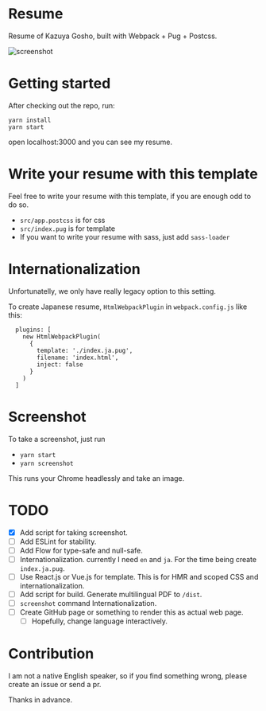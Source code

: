 # Resume

Resume of Kazuya Gosho, built with Webpack + Pug + Postcss.

![screenshot](https://github.com/acro5piano/resume/raw/master/screenshot.png)

# Getting started

After checking out the repo, run:

```
yarn install
yarn start
```

open localhost:3000 and you can see my resume.

# Write your resume with this template

Feel free to write your resume with this template, if you are enough odd to do so.

- `src/app.postcss` is for css
- `src/index.pug` is for template
- If you want to write your resume with sass, just add `sass-loader`

# Internationalization

Unfortunatelly, we only have really legacy option to this setting.

To create Japanese resume, `HtmlWebpackPlugin` in `webpack.config.js` like this:

```
  plugins: [
    new HtmlWebpackPlugin(
      {
        template: './index.ja.pug',
        filename: 'index.html',
        inject: false
      }
    )
  ]
```

# Screenshot

To take a screenshot, just run

- `yarn start`
- `yarn screenshot`

This runs your Chrome headlessly and take an image.

# TODO

- [x] Add script for taking screenshot.
- [ ] Add ESLint for stability.
- [ ] Add Flow for type-safe and null-safe.
- [ ] Internationalization. currently I need `en` and `ja`. For the time being create `index.ja.pug`.
- [ ] Use React.js or Vue.js for template. This is for HMR and scoped CSS and internationalization.
- [ ] Add script for build. Generate multilingual PDF to `/dist`.
- [ ] `screenshot` command Internationalization.
- [ ] Create GitHub page or something to render this as actual web page.
  - [ ] Hopefully, change language interactively.

# Contribution

I am not a native English speaker, so if you find something wrong, please create an issue or send a pr.

Thanks in advance.
